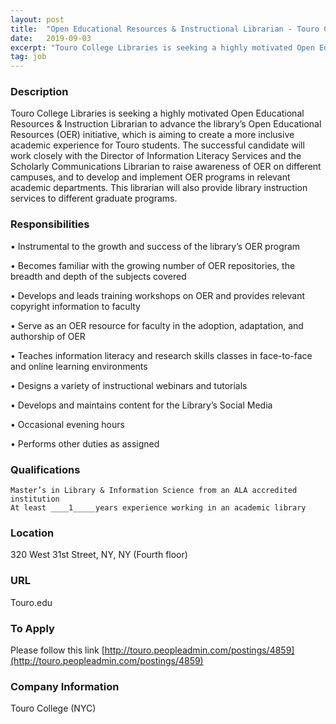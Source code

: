 ```yaml
---
layout: post
title:  "Open Educational Resources & Instructional Librarian - Touro College"
date:   2019-09-03
excerpt: "Touro College Libraries is seeking a highly motivated Open Educational Resources & Instruction Librarian to advance the library’s Open Educational Resources (OER) initiative, which is aiming to create a more inclusive academic experience for Touro students. The successful candidate will work closely with the Director of Information Literacy Services and..."
tag: job
---
```


### Description   

Touro College Libraries is seeking a highly motivated Open Educational Resources & Instruction Librarian to advance the library’s Open Educational Resources (OER) initiative, which is aiming to create a more inclusive academic experience for Touro students. The successful candidate will work closely with the Director of Information Literacy Services and the Scholarly Communications Librarian to raise awareness of OER on different campuses, and to develop and implement OER programs in relevant academic departments. This librarian will also provide library instruction services to different graduate programs.   


### Responsibilities   



• 	Instrumental to the growth and success of the library’s OER program

• 	Becomes familiar with the growing number of OER repositories, the breadth and depth of the subjects covered

• 	Develops and leads training workshops on OER and provides relevant copyright information to faculty

• 	Serve as an OER resource for faculty in the adoption, adaptation, and authorship of OER

• 	Teaches information literacy and research skills classes in face-to-face and online learning environments

• 	Designs a variety of instructional webinars and tutorials

• 	Develops and maintains content for the Library’s Social Media 

• 	Occasional evening hours

• 	Performs other duties as assigned 


### Qualifications   

 	Master’s in Library & Information Science from an ALA accredited institution
 	At least ____1_____years experience working in an academic library




### Location   

320 West 31st Street, NY, NY (Fourth floor)


### URL   

Touro.edu

### To Apply   

Please follow this link [http://touro.peopleadmin.com/postings/4859](http://touro.peopleadmin.com/postings/4859)


### Company Information   

Touro College (NYC)



